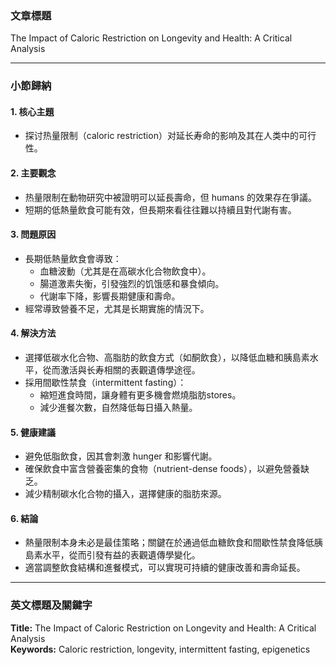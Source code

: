 ### 文章標題  
The Impact of Caloric Restriction on Longevity and Health: A Critical Analysis  

---

### 小節歸納  

#### 1. 核心主題  
- 探讨热量限制（caloric restriction）对延长寿命的影响及其在人类中的可行性。  

#### 2. 主要觀念  
- 热量限制在動物研究中被證明可以延長壽命，但 humans 的效果存在爭議。  
- 短期的低熱量飲食可能有效，但長期來看往往難以持續且對代謝有害。  

#### 3. 問題原因  
- 長期低熱量飲食會導致：  
  - 血糖波動（尤其是在高碳水化合物飲食中）。  
  - 腸道激素失衡，引發強烈的饥饿感和暴食傾向。  
  - 代謝率下降，影響長期健康和壽命。  
- 經常導致營養不足，尤其是长期實施的情況下。  

#### 4. 解決方法  
- 選擇低碳水化合物、高脂肪的飲食方式（如酮飲食），以降低血糖和胰島素水平，從而激活與长寿相關的表觀遺傳學途徑。  
- 採用間歇性禁食（intermittent fasting）：  
  - 縮短進食時間，讓身體有更多機會燃燒脂肪stores。  
  - 減少進餐次數，自然降低每日攝入熱量。  

#### 5. 健康建議  
- 避免低脂飲食，因其會刺激 hunger 和影響代謝。  
- 確保飲食中富含營養密集的食物（nutrient-dense foods），以避免營養缺乏。  
- 減少精制碳水化合物的攝入，選擇健康的脂肪來源。  

#### 6. 結論  
- 熱量限制本身未必是最佳策略；關鍵在於通過低血糖飲食和間歇性禁食降低胰島素水平，從而引發有益的表觀遺傳學變化。  
- 適當調整飲食結構和進餐模式，可以實現可持續的健康改善和壽命延長。  

---

### 英文標題及關鍵字  
**Title:** The Impact of Caloric Restriction on Longevity and Health: A Critical Analysis  
**Keywords:** Caloric restriction, longevity, intermittent fasting, epigenetics